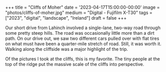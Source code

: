 +++
title = "Cliffs of Moher"
date = '2023-04-17T15:00:00-00:00'
image = "photos/cliffs-of-moher.jpg"
medium = "Digital - Fujifilm X-T30"
tags = ["2023", "digital", "landscape", "Ireland"]
draft = false 
+++

Our short drive from Lahinch involved a single-lane, two-way road through some pretty steep hills. The road was
occasionally little more than a dirt path. On our drive out, we saw two different cars pulled over with flat tires on
what must have been a quarter-mile stretch of road. Still, it was worth it. Walking along the cliffside was a major
highlight of the trip.

Of the pictures I took at the cliffs, this is my favorite.
The tiny people at the top of the ridge put the massive scale of the cliffs into perspective.
